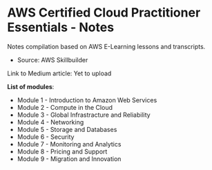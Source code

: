 
# AWS Certified Cloud Practitioner Essentials - Notes
Notes compilation based on AWS E-Learning lessons and transcripts. 
- Source: AWS Skillbuilder

Link to Medium article: Yet to upload

**List of modules**:  
- Module 1 - Introduction to Amazon Web Services 
- Module 2 - Compute in the Cloud 
- Module 3 - Global Infrastracture and Reliability
- Module 4 - Networking 
- Module 5 - Storage and Databases
- Module 6 - Security
- Module 7 - Monitoring and Analytics 
- Module 8 - Pricing and Support
- Module 9 - Migration and Innovation





